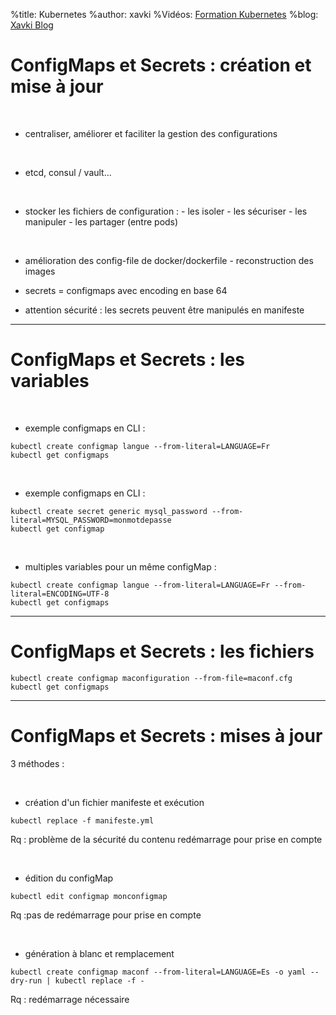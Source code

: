 %title: Kubernetes 
%author: xavki
%Vidéos: [Formation Kubernetes](https://www.youtube.com/playlist?list=PLn6POgpklwWqfzaosSgX2XEKpse5VY2v5)
%blog: [Xavki Blog](https://xavki.blog)


# ConfigMaps et Secrets : création et mise à jour


<br>

* centraliser, améliorer et faciliter la gestion des configurations

<br>

* etcd, consul / vault...

<br>

* stocker les fichiers de configuration :
		- les isoler
		- les sécuriser
		- les manipuler 
		- les partager (entre pods)

<br>

* amélioration des config-file de docker/dockerfile
		- reconstruction des images

* secrets = configmaps avec encoding en base 64

* attention sécurité : les secrets peuvent être manipulés en manifeste 


-------------------------------------------------------------------------------------------------------

# ConfigMaps et Secrets : les variables


<br>

* exemple configmaps en CLI :

```
kubectl create configmap langue --from-literal=LANGUAGE=Fr
kubectl get configmaps

```

<br>

* exemple configmaps en CLI :

```
kubectl create secret generic mysql_password --from-literal=MYSQL_PASSWORD=monmotdepasse
kubectl get configmap
```


<br>

* multiples variables pour un même configMap :

```
kubectl create configmap langue --from-literal=LANGUAGE=Fr --from-literal=ENCODING=UTF-8
kubectl get configmaps
```


------------------------------------------------------------------------------------------------------


# ConfigMaps et Secrets : les fichiers



```
kubectl create configmap maconfiguration --from-file=maconf.cfg
kubectl get configmaps
```


-----------------------------------------------------------------------------------------------------

# ConfigMaps et Secrets : mises à jour


3 méthodes :

<br>

* création d'un fichier manifeste et exécution

```
kubectl replace -f manifeste.yml
```
Rq : problème de la sécurité du contenu
redémarrage pour prise en compte


<br>

* édition du configMap

```
kubectl edit configmap monconfigmap
```

Rq :pas de redémarrage pour prise en compte


<br>

* génération à blanc et remplacement
```
kubectl create configmap maconf --from-literal=LANGUAGE=Es -o yaml --dry-run | kubectl replace -f -
```

Rq : redémarrage nécessaire
